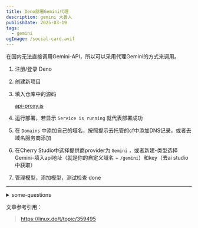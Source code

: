 ```yaml
---
title: Deno部署Gemini代理
description: gemini 大善人
publishDate: 2025-03-19
tags:
  - gemini
ogImage: /social-card.avif
---
```

在国内无法直接调用Gemini-API，所以可以采用代理Gemini的方式来调用。

1. 注册/登录 Deno
2. 创建新项目
3. 填入仓库中的源码
    
    [api-proxy.js](https://gist.github.com/ZX-11/edc4e6b4654c4ef19fd89199455e3292)
    
4. 运行部署，若显示 `Service is running` 就代表部署成功
5. 在 `Domains` 中添加自己的域名，按照提示去托管的cf中添加DNS记录，或者去域名服务商添加
6. 在Cherry Studio中选择提供商provider为 `Gemini` ，或者新建-类型选择Gemini-填入api地址（就是你的自定义域名 + `/gemini`）和key（去ai studio中获取）
7. 管理模型，添加模型，测试检查 done

---
<details>

<summary>some-questions</summary>

- 一般来说，api可以直接填自定义域名，但是这里为什么要加上/gemini呢，是因为代码中不仅反代了gemini，还包括OpenAI、grop、Claude等其余墙外网站，所以同理，在国内直接调用这些api对应的代理地址也可以
- 自定义域名是出于稳定性和速度的考虑，也方便记忆

</details>

文章参考引用：

> https://linux.do/t/topic/359495
